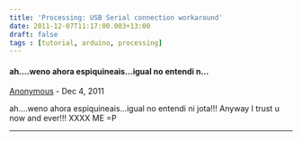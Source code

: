 ```yaml
---
title: 'Processing: USB Serial connection workaround'
date: 2011-12-07T11:17:00.003+13:00
draft: false
tags : [tutorial, arduino, processing]
---
```


#### ah....weno ahora espiquineais...igual no entendi n...
[Anonymous]( "noreply@blogger.com") - <time datetime="2011-12-08T14:18:12.235+13:00">Dec 4, 2011</time>

ah....weno ahora espiquineais...igual no entendi ni jota!!! Anyway I trust u now and ever!!! XXXX ME =P
<hr />
